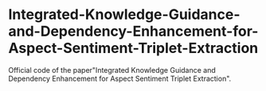 # Integrated-Knowledge-Guidance-and-Dependency-Enhancement-for-Aspect-Sentiment-Triplet-Extraction
Official code of the paper"Integrated Knowledge Guidance and Dependency Enhancement for Aspect Sentiment Triplet Extraction".
